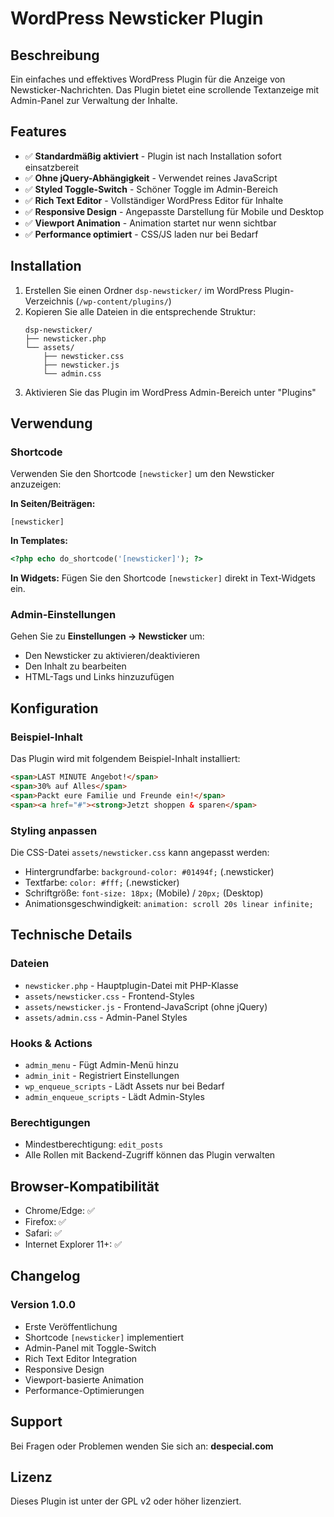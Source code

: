 # WordPress Newsticker Plugin

## Beschreibung

Ein einfaches und effektives WordPress Plugin für die Anzeige von Newsticker-Nachrichten.
Das Plugin bietet eine scrollende Textanzeige mit Admin-Panel zur Verwaltung der Inhalte.

## Features

- ✅ **Standardmäßig aktiviert** - Plugin ist nach Installation sofort einsatzbereit
- ✅ **Ohne jQuery-Abhängigkeit** - Verwendet reines JavaScript
- ✅ **Styled Toggle-Switch** - Schöner Toggle im Admin-Bereich
- ✅ **Rich Text Editor** - Vollständiger WordPress Editor für Inhalte
- ✅ **Responsive Design** - Angepasste Darstellung für Mobile und Desktop
- ✅ **Viewport Animation** - Animation startet nur wenn sichtbar
- ✅ **Performance optimiert** - CSS/JS laden nur bei Bedarf

## Installation

1. Erstellen Sie einen Ordner `dsp-newsticker/` im WordPress Plugin-Verzeichnis (`/wp-content/plugins/`)
2. Kopieren Sie alle Dateien in die entsprechende Struktur:
   ```
   dsp-newsticker/
   ├── newsticker.php
   └── assets/
       ├── newsticker.css
       ├── newsticker.js
       └── admin.css
   ```
3. Aktivieren Sie das Plugin im WordPress Admin-Bereich unter "Plugins"

## Verwendung

### Shortcode
Verwenden Sie den Shortcode `[newsticker]` um den Newsticker anzuzeigen:

**In Seiten/Beiträgen:**
```
[newsticker]
```

**In Templates:**
```php
<?php echo do_shortcode('[newsticker]'); ?>
```

**In Widgets:**
Fügen Sie den Shortcode `[newsticker]` direkt in Text-Widgets ein.

### Admin-Einstellungen

Gehen Sie zu **Einstellungen → Newsticker** um:
- Den Newsticker zu aktivieren/deaktivieren
- Den Inhalt zu bearbeiten
- HTML-Tags und Links hinzuzufügen

## Konfiguration

### Beispiel-Inhalt
Das Plugin wird mit folgendem Beispiel-Inhalt installiert:
```html
<span>LAST MINUTE Angebot!</span>
<span>30% auf Alles</span>
<span>Packt eure Familie und Freunde ein!</span>
<span><a href="#"><strong>Jetzt shoppen & sparen</span>
```

### Styling anpassen
Die CSS-Datei `assets/newsticker.css` kann angepasst werden:
- Hintergrundfarbe: `background-color: #01494f;` (.newsticker)
- Textfarbe: `color: #fff;`  (.newsticker)
- Schriftgröße: `font-size: 18px;` (Mobile) / `20px;` (Desktop)
- Animationsgeschwindigkeit: `animation: scroll 20s linear infinite;`

## Technische Details

### Dateien
- `newsticker.php` - Hauptplugin-Datei mit PHP-Klasse
- `assets/newsticker.css` - Frontend-Styles
- `assets/newsticker.js` - Frontend-JavaScript (ohne jQuery)
- `assets/admin.css` - Admin-Panel Styles

### Hooks & Actions
- `admin_menu` - Fügt Admin-Menü hinzu
- `admin_init` - Registriert Einstellungen
- `wp_enqueue_scripts` - Lädt Assets nur bei Bedarf
- `admin_enqueue_scripts` - Lädt Admin-Styles

### Berechtigungen
- Mindestberechtigung: `edit_posts`
- Alle Rollen mit Backend-Zugriff können das Plugin verwalten

## Browser-Kompatibilität

- Chrome/Edge: ✅
- Firefox: ✅
- Safari: ✅
- Internet Explorer 11+: ✅

## Changelog

### Version 1.0.0
- Erste Veröffentlichung
- Shortcode `[newsticker]` implementiert
- Admin-Panel mit Toggle-Switch
- Rich Text Editor Integration
- Responsive Design
- Viewport-basierte Animation
- Performance-Optimierungen

## Support

Bei Fragen oder Problemen wenden Sie sich an: **despecial.com**

## Lizenz
Dieses Plugin ist unter der GPL v2 oder höher lizenziert.
